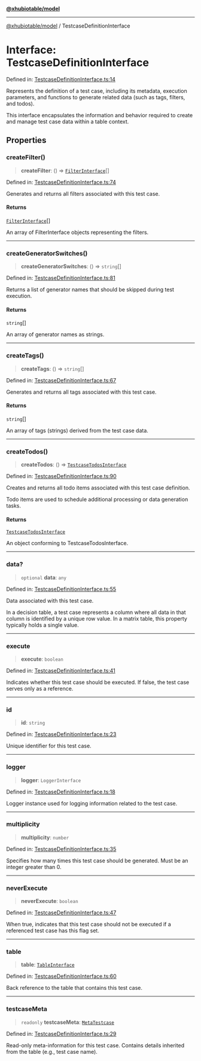 [**@xhubiotable/model**](../README.md)

***

[@xhubiotable/model](../globals.md) / TestcaseDefinitionInterface

# Interface: TestcaseDefinitionInterface

Defined in: [TestcaseDefinitionInterface.ts:14](https://github.com/xhubioTable/model/blob/3ec038a83f8a676734aeb01841968d004d66a15f/src/TestcaseDefinitionInterface.ts#L14)

Represents the definition of a test case, including its metadata, execution parameters,
and functions to generate related data (such as tags, filters, and todos).

This interface encapsulates the information and behavior required to create and manage
test case data within a table context.

## Properties

### createFilter()

> **createFilter**: () => [`FilterInterface`](FilterInterface.md)[]

Defined in: [TestcaseDefinitionInterface.ts:74](https://github.com/xhubioTable/model/blob/3ec038a83f8a676734aeb01841968d004d66a15f/src/TestcaseDefinitionInterface.ts#L74)

Generates and returns all filters associated with this test case.

#### Returns

[`FilterInterface`](FilterInterface.md)[]

An array of FilterInterface objects representing the filters.

***

### createGeneratorSwitches()

> **createGeneratorSwitches**: () => `string`[]

Defined in: [TestcaseDefinitionInterface.ts:81](https://github.com/xhubioTable/model/blob/3ec038a83f8a676734aeb01841968d004d66a15f/src/TestcaseDefinitionInterface.ts#L81)

Returns a list of generator names that should be skipped during test execution.

#### Returns

`string`[]

An array of generator names as strings.

***

### createTags()

> **createTags**: () => `string`[]

Defined in: [TestcaseDefinitionInterface.ts:67](https://github.com/xhubioTable/model/blob/3ec038a83f8a676734aeb01841968d004d66a15f/src/TestcaseDefinitionInterface.ts#L67)

Generates and returns all tags associated with this test case.

#### Returns

`string`[]

An array of tags (strings) derived from the test case data.

***

### createTodos()

> **createTodos**: () => [`TestcaseTodosInterface`](TestcaseTodosInterface.md)

Defined in: [TestcaseDefinitionInterface.ts:90](https://github.com/xhubioTable/model/blob/3ec038a83f8a676734aeb01841968d004d66a15f/src/TestcaseDefinitionInterface.ts#L90)

Creates and returns all todo items associated with this test case definition.

Todo items are used to schedule additional processing or data generation tasks.

#### Returns

[`TestcaseTodosInterface`](TestcaseTodosInterface.md)

An object conforming to TestcaseTodosInterface.

***

### data?

> `optional` **data**: `any`

Defined in: [TestcaseDefinitionInterface.ts:55](https://github.com/xhubioTable/model/blob/3ec038a83f8a676734aeb01841968d004d66a15f/src/TestcaseDefinitionInterface.ts#L55)

Data associated with this test case.

In a decision table, a test case represents a column where all data in that column
is identified by a unique row value. In a matrix table, this property typically holds a single value.

***

### execute

> **execute**: `boolean`

Defined in: [TestcaseDefinitionInterface.ts:41](https://github.com/xhubioTable/model/blob/3ec038a83f8a676734aeb01841968d004d66a15f/src/TestcaseDefinitionInterface.ts#L41)

Indicates whether this test case should be executed.
If false, the test case serves only as a reference.

***

### id

> **id**: `string`

Defined in: [TestcaseDefinitionInterface.ts:23](https://github.com/xhubioTable/model/blob/3ec038a83f8a676734aeb01841968d004d66a15f/src/TestcaseDefinitionInterface.ts#L23)

Unique identifier for this test case.

***

### logger

> **logger**: `LoggerInterface`

Defined in: [TestcaseDefinitionInterface.ts:18](https://github.com/xhubioTable/model/blob/3ec038a83f8a676734aeb01841968d004d66a15f/src/TestcaseDefinitionInterface.ts#L18)

Logger instance used for logging information related to the test case.

***

### multiplicity

> **multiplicity**: `number`

Defined in: [TestcaseDefinitionInterface.ts:35](https://github.com/xhubioTable/model/blob/3ec038a83f8a676734aeb01841968d004d66a15f/src/TestcaseDefinitionInterface.ts#L35)

Specifies how many times this test case should be generated.
Must be an integer greater than 0.

***

### neverExecute

> **neverExecute**: `boolean`

Defined in: [TestcaseDefinitionInterface.ts:47](https://github.com/xhubioTable/model/blob/3ec038a83f8a676734aeb01841968d004d66a15f/src/TestcaseDefinitionInterface.ts#L47)

When true, indicates that this test case should not be executed if a referenced
test case has this flag set.

***

### table

> **table**: [`TableInterface`](TableInterface.md)

Defined in: [TestcaseDefinitionInterface.ts:60](https://github.com/xhubioTable/model/blob/3ec038a83f8a676734aeb01841968d004d66a15f/src/TestcaseDefinitionInterface.ts#L60)

Back reference to the table that contains this test case.

***

### testcaseMeta

> `readonly` **testcaseMeta**: [`MetaTestcase`](MetaTestcase.md)

Defined in: [TestcaseDefinitionInterface.ts:29](https://github.com/xhubioTable/model/blob/3ec038a83f8a676734aeb01841968d004d66a15f/src/TestcaseDefinitionInterface.ts#L29)

Read-only meta-information for this test case.
Contains details inherited from the table (e.g., test case name).
